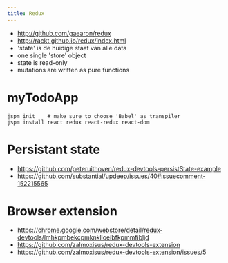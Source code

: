 ```yaml
---
title: Redux
---
```

* http://github.com/gaearon/redux
* http://rackt.github.io/redux/index.html
* 'state' is de huidige staat van alle data
* one single 'store' object
* state is read-only
* mutations are written as pure functions


# myTodoApp
```
jspm init    # make sure to choose 'Babel' as transpiler
jspm install react redux react-redux react-dom
```

# Persistant state
* https://github.com/peteruithoven/redux-devtools-persistState-example
* https://github.com/substantial/updeep/issues/40#issuecomment-152215565

# Browser extension
* https://chrome.google.com/webstore/detail/redux-devtools/lmhkpmbekcpmknklioeibfkpmmfibljd
* https://github.com/zalmoxisus/redux-devtools-extension
* https://github.com/zalmoxisus/redux-devtools-extension/issues/5
